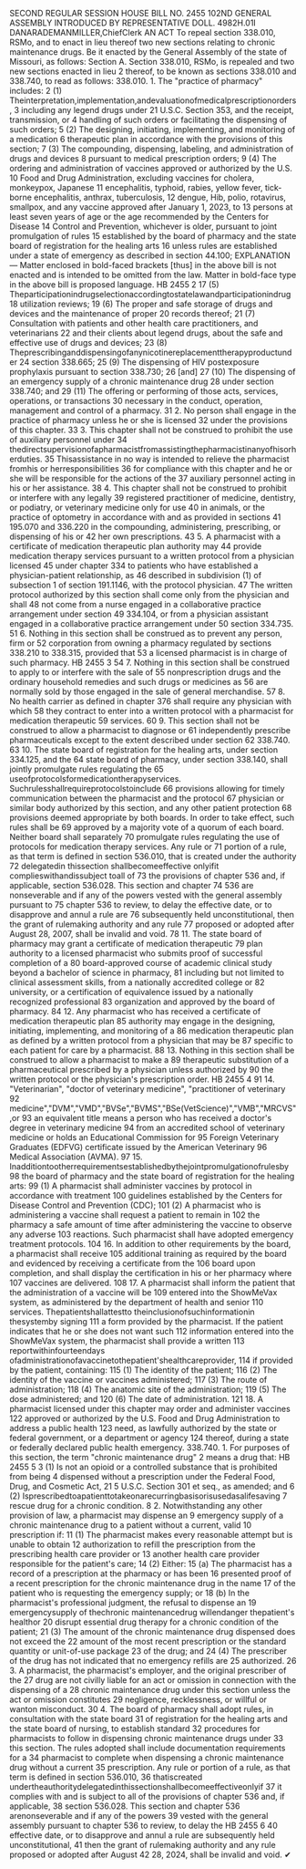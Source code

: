 SECOND REGULAR SESSION
HOUSE BILL NO. 2455
102ND GENERAL ASSEMBLY
INTRODUCED BY REPRESENTATIVE DOLL.
4982H.01I DANARADEMANMILLER,ChiefClerk
AN ACT
To repeal section 338.010, RSMo, and to enact in lieu thereof two new sections relating to
chronic maintenance drugs.
Be it enacted by the General Assembly of the state of Missouri, as follows:
Section A. Section 338.010, RSMo, is repealed and two new sections enacted in lieu
2 thereof, to be known as sections 338.010 and 338.740, to read as follows:
338.010. 1. The "practice of pharmacy" includes:
2 (1) Theinterpretation,implementation,andevaluationofmedicalprescriptionorders,
3 including any legend drugs under 21 U.S.C. Section 353, and the receipt, transmission, or
4 handling of such orders or facilitating the dispensing of such orders;
5 (2) The designing, initiating, implementing, and monitoring of a medication
6 therapeutic plan in accordance with the provisions of this section;
7 (3) The compounding, dispensing, labeling, and administration of drugs and devices
8 pursuant to medical prescription orders;
9 (4) The ordering and administration of vaccines approved or authorized by the U.S.
10 Food and Drug Administration, excluding vaccines for cholera, monkeypox, Japanese
11 encephalitis, typhoid, rabies, yellow fever, tick-borne encephalitis, anthrax, tuberculosis,
12 dengue, Hib, polio, rotavirus, smallpox, and any vaccine approved after January 1, 2023, to
13 persons at least seven years of age or the age recommended by the Centers for Disease
14 Control and Prevention, whichever is older, pursuant to joint promulgation of rules
15 established by the board of pharmacy and the state board of registration for the healing arts
16 unless rules are established under a state of emergency as described in section 44.100;
EXPLANATION — Matter enclosed in bold-faced brackets [thus] in the above bill is not enacted and is
intended to be omitted from the law. Matter in bold-face type in the above bill is proposed language.
HB 2455 2
17 (5) Theparticipationindrugselectionaccordingtostatelawandparticipationindrug
18 utilization reviews;
19 (6) The proper and safe storage of drugs and devices and the maintenance of proper
20 records thereof;
21 (7) Consultation with patients and other health care practitioners, and veterinarians
22 and their clients about legend drugs, about the safe and effective use of drugs and devices;
23 (8) Theprescribinganddispensingofanynicotinereplacementtherapyproductunder
24 section 338.665;
25 (9) The dispensing of HIV postexposure prophylaxis pursuant to section 338.730;
26 [and]
27 (10) The dispensing of an emergency supply of a chronic maintenance drug
28 under section 338.740; and
29 (11) The offering or performing of those acts, services, operations, or transactions
30 necessary in the conduct, operation, management and control of a pharmacy.
31 2. No person shall engage in the practice of pharmacy unless he or she is licensed
32 under the provisions of this chapter.
33 3. This chapter shall not be construed to prohibit the use of auxiliary personnel under
34 thedirectsupervisionofapharmacistfromassistingthepharmacistinanyofhisorherduties.
35 Thisassistance in no way is intended to relieve the pharmacist fromhis or herresponsibilities
36 for compliance with this chapter and he or she will be responsible for the actions of the
37 auxiliary personnel acting in his or her assistance.
38 4. This chapter shall not be construed to prohibit or interfere with any legally
39 registered practitioner of medicine, dentistry, or podiatry, or veterinary medicine only for use
40 in animals, or the practice of optometry in accordance with and as provided in sections
41 195.070 and 336.220 in the compounding, administering, prescribing, or dispensing of his or
42 her own prescriptions.
43 5. A pharmacist with a certificate of medication therapeutic plan authority may
44 provide medication therapy services pursuant to a written protocol from a physician licensed
45 under chapter 334 to patients who have established a physician-patient relationship, as
46 described in subdivision (1) of subsection 1 of section 191.1146, with the protocol physician.
47 The written protocol authorized by this section shall come only from the physician and shall
48 not come from a nurse engaged in a collaborative practice arrangement under section
49 334.104, or from a physician assistant engaged in a collaborative practice arrangement under
50 section 334.735.
51 6. Nothing in this section shall be construed as to prevent any person, firm or
52 corporation from owning a pharmacy regulated by sections 338.210 to 338.315, provided that
53 a licensed pharmacist is in charge of such pharmacy.
HB 2455 3
54 7. Nothing in this section shall be construed to apply to or interfere with the sale of
55 nonprescription drugs and the ordinary household remedies and such drugs or medicines as
56 are normally sold by those engaged in the sale of general merchandise.
57 8. No health carrier as defined in chapter 376 shall require any physician with which
58 they contract to enter into a written protocol with a pharmacist for medication therapeutic
59 services.
60 9. This section shall not be construed to allow a pharmacist to diagnose or
61 independently prescribe pharmaceuticals except to the extent described under section
62 338.740.
63 10. The state board of registration for the healing arts, under section 334.125, and the
64 state board of pharmacy, under section 338.140, shall jointly promulgate rules regulating the
65 useofprotocolsformedicationtherapyservices. Suchrulesshallrequireprotocolstoinclude
66 provisions allowing for timely communication between the pharmacist and the protocol
67 physician or similar body authorized by this section, and any other patient protection
68 provisions deemed appropriate by both boards. In order to take effect, such rules shall be
69 approved by a majority vote of a quorum of each board. Neither board shall separately
70 promulgate rules regulating the use of protocols for medication therapy services. Any rule or
71 portion of a rule, as that term is defined in section 536.010, that is created under the authority
72 delegatedin thissection shallbecomeeffective onlyifit complieswithandissubject toall of
73 the provisions of chapter 536 and, if applicable, section 536.028. This section and chapter
74 536 are nonseverable and if any of the powers vested with the general assembly pursuant to
75 chapter 536 to review, to delay the effective date, or to disapprove and annul a rule are
76 subsequently held unconstitutional, then the grant of rulemaking authority and any rule
77 proposed or adopted after August 28, 2007, shall be invalid and void.
78 11. The state board of pharmacy may grant a certificate of medication therapeutic
79 plan authority to a licensed pharmacist who submits proof of successful completion of a
80 board-approved course of academic clinical study beyond a bachelor of science in pharmacy,
81 including but not limited to clinical assessment skills, from a nationally accredited college or
82 university, or a certification of equivalence issued by a nationally recognized professional
83 organization and approved by the board of pharmacy.
84 12. Any pharmacist who has received a certificate of medication therapeutic plan
85 authority may engage in the designing, initiating, implementing, and monitoring of a
86 medication therapeutic plan as defined by a written protocol from a physician that may be
87 specific to each patient for care by a pharmacist.
88 13. Nothing in this section shall be construed to allow a pharmacist to make a
89 therapeutic substitution of a pharmaceutical prescribed by a physician unless authorized by
90 the written protocol or the physician's prescription order.
HB 2455 4
91 14. "Veterinarian", "doctor of veterinary medicine", "practitioner of veterinary
92 medicine","DVM","VMD","BVSe","BVMS","BSe(VetScience)","VMB","MRCVS",or
93 an equivalent title means a person who has received a doctor's degree in veterinary medicine
94 from an accredited school of veterinary medicine or holds an Educational Commission for
95 Foreign Veterinary Graduates (EDFVG) certificate issued by the American Veterinary
96 Medical Association (AVMA).
97 15. Inadditiontootherrequirementsestablishedbythejointpromulgationofrulesby
98 the board of pharmacy and the state board of registration for the healing arts:
99 (1) A pharmacist shall administer vaccines by protocol in accordance with treatment
100 guidelines established by the Centers for Disease Control and Prevention (CDC);
101 (2) A pharmacist who is administering a vaccine shall request a patient to remain in
102 the pharmacy a safe amount of time after administering the vaccine to observe any adverse
103 reactions. Such pharmacist shall have adopted emergency treatment protocols.
104 16. In addition to other requirements by the board, a pharmacist shall receive
105 additional training as required by the board and evidenced by receiving a certificate from the
106 board upon completion, and shall display the certification in his or her pharmacy where
107 vaccines are delivered.
108 17. A pharmacist shall inform the patient that the administration of a vaccine will be
109 entered into the ShowMeVax system, as administered by the department of health and senior
110 services. Thepatientshallattestto theinclusionofsuchinformationin thesystemby signing
111 a form provided by the pharmacist. If the patient indicates that he or she does not want such
112 information entered into the ShowMeVax system, the pharmacist shall provide a written
113 reportwithinfourteendays ofadministrationofavaccinetothepatient'shealthcareprovider,
114 if provided by the patient, containing:
115 (1) The identity of the patient;
116 (2) The identity of the vaccine or vaccines administered;
117 (3) The route of administration;
118 (4) The anatomic site of the administration;
119 (5) The dose administered; and
120 (6) The date of administration.
121 18. A pharmacist licensed under this chapter may order and administer vaccines
122 approved or authorized by the U.S. Food and Drug Administration to address a public health
123 need, as lawfully authorized by the state or federal government, or a department or agency
124 thereof, during a state or federally declared public health emergency.
338.740. 1. For purposes of this section, the term "chronic maintenance drug"
2 means a drug that:
HB 2455 5
3 (1) Is not an opioid or a controlled substance that is prohibited from being
4 dispensed without a prescription under the Federal Food, Drug, and Cosmetic Act, 21
5 U.S.C. Section 301 et seq., as amended; and
6 (2) Isprescribedtoapatienttotakeonarecurringbasisorisusedasalifesaving
7 rescue drug for a chronic condition.
8 2. Notwithstanding any other provision of law, a pharmacist may dispense an
9 emergency supply of a chronic maintenance drug to a patient without a current, valid
10 prescription if:
11 (1) The pharmacist makes every reasonable attempt but is unable to obtain
12 authorization to refill the prescription from the prescribing health care provider or
13 another health care provider responsible for the patient's care;
14 (2) Either:
15 (a) The pharmacist has a record of a prescription at the pharmacy or has been
16 presented proof of a recent prescription for the chronic maintenance drug in the name
17 of the patient who is requesting the emergency supply; or
18 (b) In the pharmacist's professional judgment, the refusal to dispense an
19 emergencysupply of thechronic maintenancedrug willendanger thepatient's healthor
20 disrupt essential drug therapy for a chronic condition of the patient;
21 (3) The amount of the chronic maintenance drug dispensed does not exceed the
22 amount of the most recent prescription or the standard quantity or unit-of-use package
23 of the drug; and
24 (4) The prescriber of the drug has not indicated that no emergency refills are
25 authorized.
26 3. A pharmacist, the pharmacist's employer, and the original prescriber of the
27 drug are not civilly liable for an act or omission in connection with the dispensing of a
28 chronic maintenance drug under this section unless the act or omission constitutes
29 negligence, recklessness, or willful or wanton misconduct.
30 4. The board of pharmacy shall adopt rules, in consultation with the state board
31 of registration for the healing arts and the state board of nursing, to establish standard
32 procedures for pharmacists to follow in dispensing chronic maintenance drugs under
33 this section. The rules adopted shall include documentation requirements for a
34 pharmacist to complete when dispensing a chronic maintenance drug without a current
35 prescription. Any rule or portion of a rule, as that term is defined in section 536.010,
36 thatiscreated undertheauthoritydelegatedinthissectionshallbecomeeffectiveonlyif
37 it complies with and is subject to all of the provisions of chapter 536 and, if applicable,
38 section 536.028. This section and chapter 536 arenonseverable and if any of the powers
39 vested with the general assembly pursuant to chapter 536 to review, to delay the
HB 2455 6
40 effective date, or to disapprove and annul a rule are subsequently held unconstitutional,
41 then the grant of rulemaking authority and any rule proposed or adopted after August
42 28, 2024, shall be invalid and void.
✔